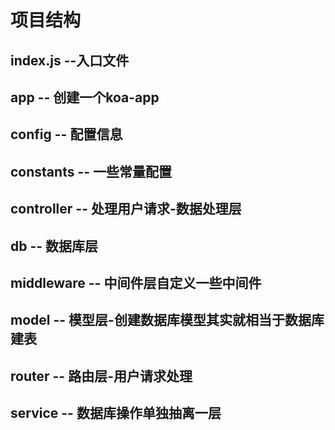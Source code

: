 # 项目结构
## index.js --入口文件
## app -- 创建一个koa-app
## config -- 配置信息
## constants -- 一些常量配置
## controller -- 处理用户请求-数据处理层
## db -- 数据库层
## middleware -- 中间件层自定义一些中间件
## model -- 模型层-创建数据库模型其实就相当于数据库建表
## router -- 路由层-用户请求处理
## service -- 数据库操作单独抽离一层
